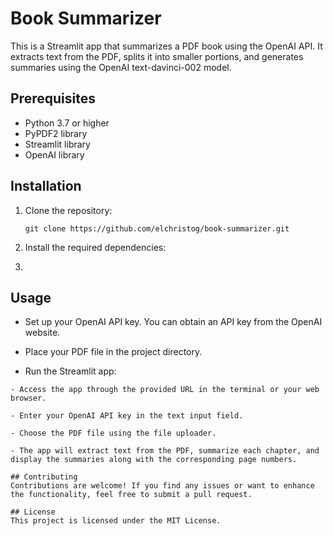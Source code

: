 # Book Summarizer

This is a Streamlit app that summarizes a PDF book using the OpenAI API. It extracts text from the PDF, splits it into smaller portions, and generates summaries using the OpenAI text-davinci-002 model.

## Prerequisites

- Python 3.7 or higher
- PyPDF2 library
- Streamlit library
- OpenAI library

## Installation

1. Clone the repository:

   ```shell
   git clone https://github.com/elchristog/book-summarizer.git

2. Install the required dependencies:
3.    ```pip install -r requirements.txt

## Usage
- Set up your OpenAI API key. You can obtain an API key from the OpenAI website.

- Place your PDF file in the project directory.

- Run the Streamlit app:

```streamlit run streamlit_app.py
- Access the app through the provided URL in the terminal or your web browser.

- Enter your OpenAI API key in the text input field.

- Choose the PDF file using the file uploader.

- The app will extract text from the PDF, summarize each chapter, and display the summaries along with the corresponding page numbers.

## Contributing
Contributions are welcome! If you find any issues or want to enhance the functionality, feel free to submit a pull request.

## License
This project is licensed under the MIT License.
